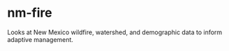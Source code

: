 # nm-fire
Looks at New Mexico wildfire, watershed, and demographic data to inform adaptive management. 
